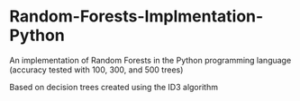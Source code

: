 # Random-Forests-Implmentation-Python
An implementation of Random Forests in the Python programming language (accuracy tested with 100, 300, and 500 trees)

Based on decision trees created using the ID3 algorithm
